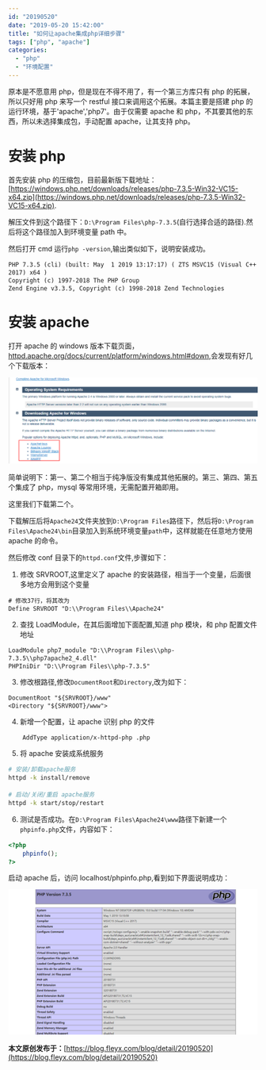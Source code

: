 ```yaml
---
id: "20190520"
date: "2019-05-20 15:42:00"
title: "如何让apache集成php详细步骤"
tags: ["php", "apache"]
categories:
  - "php"
  - "环境配置"
---
```


原本是不愿意用 php，但是现在不得不用了，有一个第三方库只有 php 的拓展，所以只好用 php 来写一个 restful 接口来调用这个拓展。本篇主要是搭建 php 的运行环境，基于'apache','php7'。由于仅需要 apache 和 php，不其要其他的东西，所以未选择集成包，手动配置 apache，让其支持 php。

# 安装 php

首先安装 php 的压缩包，目前最新版下载地址：[https://windows.php.net/downloads/releases/php-7.3.5-Win32-VC15-x64.zip](https://windows.php.net/downloads/releases/php-7.3.5-Win32-VC15-x64.zip).

解压文件到这个路径下：`D:\Program Files\php-7.3.5`(自行选择合适的路径).然后将这个路径加入到环境变量 path 中。

然后打开 cmd 运行`php -version`,输出类似如下，说明安装成功。

```
PHP 7.3.5 (cli) (built: May  1 2019 13:17:17) ( ZTS MSVC15 (Visual C++ 2017) x64 )
Copyright (c) 1997-2018 The PHP Group
Zend Engine v3.3.5, Copyright (c) 1998-2018 Zend Technologies
```

# 安装 apache

打开 apache 的 windows 版本下载页面，[httpd.apache.org/docs/current/platform/windows.html#down](httpd.apache.org/docs/current/platform/windows.html#down),会发现有好几个下载版本：

![下载页面](https://raw.githubusercontent.com/FleyX/files/master/blogImg/20190520114627.png)

简单说明下：第一、第二个相当于纯净版没有集成其他拓展的。第三、第四、第五个集成了 php，mysql 等常用环境，无需配置开箱即用。

<!-- more -->

这里我们下载第二个。

下载解压后将`Apache24`文件夹放到`D:\Program Files`路径下，然后将`D:\Program Files\Apache24\bin`目录加入到系统环境变量`path`中，这样就能在任意地方使用 apache 的命令。

然后修改 conf 目录下的`httpd.conf`文件,步骤如下：

1. 修改 SRVROOT,这里定义了 apache 的安装路径，相当于一个变量，后面很多地方会用到这个变量

```
# 修改37行，将其改为
Define SRVROOT "D:\\Program Files\\Apache24"
```

2. 查找 LoadModule，在其后面增加下面配置,知道 php 模块，和 php 配置文件地址

```
LoadModule php7_module "D:\\Program Files\\php-7.3.5\\php7apache2_4.dll"
PHPIniDir "D:\\Program Files\\php-7.3.5"
```

3. 修改根路径,修改`DocumentRoot`和`Directory`,改为如下：

```
DocumentRoot "${SRVROOT}/www"
<Directory "${SRVROOT}/www">
```

4. 新增一个配置，让 apache 识别 php 的文件

```
	AddType application/x-httpd-php .php
```

5. 将 apache 安装成系统服务

```bash
# 安装/卸载apache服务
httpd -k install/remove

# 启动/关闭/重启 apache服务
httpd -k start/stop/restart
```

6. 测试是否成功。在`D:\Program Files\Apache24\www`路径下新建一个`phpinfo.php`文件，内容如下：

```php
<?php
    phpinfo();
?>
```

启动 apache 后，访问 localhost/phpinfo.php,看到如下界面说明成功：

![php info](https://raw.githubusercontent.com/FleyX/files/master/blogImg/20190521201347.png)

**本文原创发布于：**[https://blog.fleyx.com/blog/detail/20190520](https://blog.fleyx.com/blog/detail/20190520)
